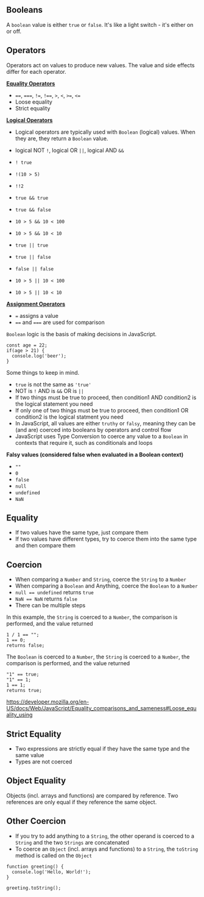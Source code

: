## Booleans

A `boolean` value is either `true` or `false`. It's like a light switch - it's either on or off.

## Operators

Operators act on values to produce new values. The value and side effects differ for each operator.

**[Equality Operators](https://developer.mozilla.org/en-US/docs/Web/JavaScript/Reference/Operators#Equality_operators)**
  * `==`, `===`, `!=`, `!==`, `>`, `<`, `>=`, `<=`
  * Loose equality
  * Strict equality

**[Logical Operators](https://developer.mozilla.org/en-US/docs/Web/JavaScript/Reference/Operators/Binary_logical_operators)**
  * Logical operators are typically used with `Boolean` (logical) values. When they are, they return a `Boolean` value.
  * logical NOT `!`, logical OR `||`, logical AND `&&`

  * `! true`
  * `!(10 > 5)`
  * `!!2`

  * `true && true`
  * `true && false`
  * `10 > 5 && 10 < 100`
  * `10 > 5 && 10 < 10`

  * `true || true`
  * `true || false`
  * `false || false`
  * `10 > 5 || 10 < 100`
  * `10 > 5 || 10 < 10`

**[Assignment Operators](https://developer.mozilla.org/en-US/docs/Web/JavaScript/Reference/Operators/Assignment_Operators)**
  * `=` assigns a value
  * `==` and `===` are used for comparison

`Boolean` logic is the basis of making decisions in JavaScript.
```
const age = 22;
if(age > 21) {
  console.log('beer');
}
```
Some things to keep in mind.

* `true` is not the same as `'true'`
* NOT is `!` AND is `&&` OR is `||`
* If two things must be true to proceed, then condition1 AND condition2 is the logical statement you need
* If only one of two things must be true to proceed, then condition1 OR condition2 is the logical statment you need
* In JavaScript, all values are either `truthy` or `falsy`, meaning they can be (and are) coerced into booleans by operators and control flow
* JavaScript uses Type Conversion to coerce any value to a `Boolean` in contexts that require it, such as conditionals and loops

**Falsy values (considered false when evaluated in a Boolean context)**
  * `""`
  * `0`
  * `false`
  * `null`
  * `undefined`
  * `NaN`

## Equality

* If two values have the same type, just compare them
* If two values have different types, try to coerce them into the same type and then compare them

## Coercion

* When comparing a `Number` and `String`, coerce the `String` to a `Number`
* When comparing a `Boolean` and Anything, coerce the `Boolean` to a `Number`
* `null == undefined` returns `true`
* `NaN == NaN` returns `false`
* There can be multiple steps

In this example, the `String` is coerced to a `Number`, the comparison is performed, and the value returned
```
1 / 1 == "";
1 == 0;
returns false;
```
The `Boolean` is coerced to a `Number`, the `String` is coerced to a `Number`, the comparison is performed, and the value returned
```
"1" == true;
"1" == 1;
1 == 1;
returns true;
```
https://developer.mozilla.org/en-US/docs/Web/JavaScript/Equality_comparisons_and_sameness#Loose_equality_using

## Strict Equality

* Two expressions are strictly equal if they have the same type and the same value
* Types are not coerced

## Object Equality

Objects (incl. arrays and functions) are compared by reference. Two references are only equal if they reference the same object.

## Other Coercion

* If you try to add anything to a `String`, the other operand is coerced to a `String` and the two `Strings` are concatenated
* To coerce an `Object` (incl. arrays and functions) to a `String`, the   `toString`  method is called on the `Object`
```
function greeting() {
  console.log('Hello, World!');
}

greeting.toString();
```

